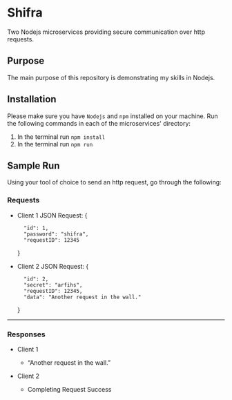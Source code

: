 # Shifra

Two Nodejs microservices providing secure communication over http requests.

## Purpose

The main purpose of this repository is demonstrating my skills in Nodejs.

## Installation

Please make sure you have `Nodejs` and `npm` installed on your machine.
Run the following commands in each of the microservices' directory:
1. In the terminal run `npm install`
2. In the terminal run `npm run`

## Sample Run

Using your tool of choice to send an http request, go through the following:

### Requests

- Client 1 JSON Request:
    { 

        "id": 1, 
        "password": "shifra", 
        "requestID": 12345 
    } 

- Client 2 JSON Request:
    { 

        "id": 2, 
        "secret": "arfihs", 
        "requestID": 12345, 
        "data": "Another request in the wall." 
    }

---

### Responses

- Client 1

    - “Another request in the wall.” 

- Client 2
    - Completing Request Success